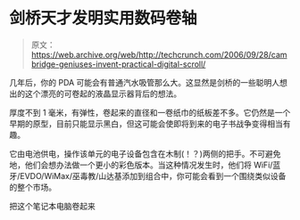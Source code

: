 # 剑桥天才发明实用数码卷轴

> 原文：<https://web.archive.org/web/http://techcrunch.com/2006/09/28/cambridge-geniuses-invent-practical-digital-scroll/>

几年后，你的 PDA 可能会有普通汽水吸管那么大。这显然是剑桥的一些聪明人想出的这个漂亮的可卷起的液晶显示器背后的想法。

厚度不到 1 毫米，有弹性，卷起来的直径和一卷纸巾的纸板差不多。它仍然是一个早期的原型，目前只能显示黑白，但这可能会使即将到来的电子书战争变得相当有趣。

它由电池供电，操作该单元的电子设备包含在木制(！？)两侧的把手。不可避免地，他们会想办法做一个更小的彩色版本。当这种情况发生时，他们将 WiFi/蓝牙/EVDO/WiMax/巫毒教/山达基添加到组合中，你可能会看到一个围绕类似设备的整个市场。

把这个笔记本电脑卷起来